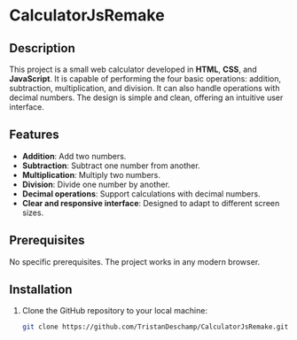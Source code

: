 # CalculatorJsRemake

## Description
This project is a small web calculator developed in **HTML**, **CSS**, and **JavaScript**. It is capable of performing the four basic operations: addition, subtraction, multiplication, and division. It can also handle operations with decimal numbers. The design is simple and clean, offering an intuitive user interface.

## Features
- **Addition**: Add two numbers.
- **Subtraction**: Subtract one number from another.
- **Multiplication**: Multiply two numbers.
- **Division**: Divide one number by another.
- **Decimal operations**: Support calculations with decimal numbers.
- **Clear and responsive interface**: Designed to adapt to different screen sizes.

## Prerequisites
No specific prerequisites. The project works in any modern browser.

## Installation

1. Clone the GitHub repository to your local machine:
   ```bash
   git clone https://github.com/TristanDeschamp/CalculatorJsRemake.git